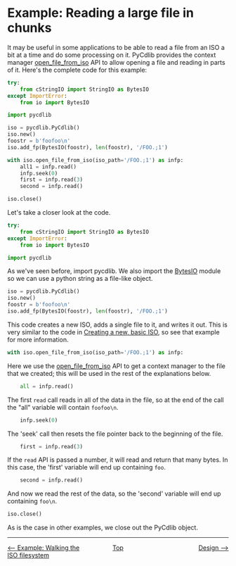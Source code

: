 # Example: Reading a large file in chunks
It may be useful in some applications to be able to read a file from an ISO a bit at a time and do some processing on it.  PyCdlib provides the context manager [open_file_from_iso](pycdlib-api.html#PyCdlib-open_file_from_iso) API to allow opening a file and reading in parts of it.  Here's the complete code for this example:

```python
try:
    from cStringIO import StringIO as BytesIO
except ImportError:
    from io import BytesIO

import pycdlib

iso = pycdlib.PyCdlib()
iso.new()
foostr = b'foofoo\n'
iso.add_fp(BytesIO(foostr), len(foostr), '/FOO.;1')

with iso.open_file_from_iso(iso_path='/FOO.;1') as infp:
    all1 = infp.read()
    infp.seek(0)
    first = infp.read(3)
    second = infp.read()

iso.close()
```

Let's take a closer look at the code.

```python
try:
    from cStringIO import StringIO as BytesIO
except ImportError:
    from io import BytesIO

import pycdlib
```

As we've seen before, import pycdlib.  We also import the [BytesIO](https://docs.python.org/3/library/io.html#binary-i-o) module so we can use a python string as a file-like object.

```python
iso = pycdlib.PyCdlib()
iso.new()
foostr = b'foofoo\n'
iso.add_fp(BytesIO(foostr), len(foostr), '/FOO.;1')
```

This code creates a new ISO, adds a single file to it, and writes it out.  This is very similar to the code in [Creating a new, basic ISO](example-creating-new-basic-iso.md), so see that example for more information.

```python
with iso.open_file_from_iso(iso_path='/FOO.;1') as infp:
```

Here we use the [open_file_from_iso](pycdlib-api.html#PyCdlib-open_file_from_iso) API to get a context manager to the file that we created; this will be used in the rest of the explanations below.

```python
    all = infp.read()
```

The first `read` call reads in all of the data in the file, so at the end of the call the "all" variable will contain `foofoo\n`. 

```python
    infp.seek(0)
```

The 'seek' call then resets the file pointer back to the beginning of the file.

```python
    first = infp.read(3)
```

If the `read` API is passed a number, it will read and return that many bytes.  In this case, the 'first' variable will end up containing `foo`.

```python
    second = infp.read()
```

And now we read the rest of the data, so the 'second' variable will end up containing `foo\n`.

```python
iso.close()
```

As is the case in other examples, we close out the PyCdlib object.

---

<div style="width: 100%; display: table;">
  <div style="display: table-row;">
    <div style="width: 33%; display: table-cell; text-align: left;">
      <a href="example-walking-iso-filesystem.html"><-- Example: Walking the ISO filesystem</a>
    </div>
    <div style="width: 33%; display: table-cell; text-align: center;">
      <a href="https://clalancette.github.io/pycdlib/">Top</a>
    </div>
    <div style="width: 33%; display: table-cell; text-align: right;">
      <a href="design.html">Design --></a>
    </div>
</div>

